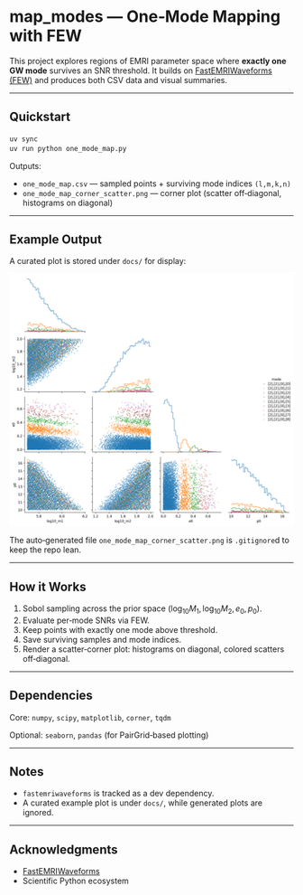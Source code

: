 # map_modes — One‑Mode Mapping with FEW

This project explores regions of EMRI parameter space where **exactly one GW mode** survives an SNR threshold. It builds on [FastEMRIWaveforms (FEW)](https://github.com/BlackHolePerturbationToolkit/FastEMRIWaveforms) and produces both CSV data and visual summaries.

---

## Quickstart

```bash
uv sync
uv run python one_mode_map.py
```

Outputs:
- `one_mode_map.csv` — sampled points + surviving mode indices `(l,m,k,n)`
- `one_mode_map_corner_scatter.png` — corner plot (scatter off‑diagonal, histograms on diagonal)

---

## Example Output

A curated plot is stored under `docs/` for display:

![Example scatter corner](docs/example_scatter_corner.png)

The auto‑generated file `one_mode_map_corner_scatter.png` is `.gitignore`d to keep the repo lean.

---

## How it Works

1. Sobol sampling across the prior space $(\log_{10}M_1, \log_{10}M_2, e_0, p_0)$.
2. Evaluate per‑mode SNRs via FEW.
3. Keep points with exactly one mode above threshold.
4. Save surviving samples and mode indices.
5. Render a scatter‑corner plot: histograms on diagonal, colored scatters off‑diagonal.

---

## Dependencies

Core: `numpy`, `scipy`, `matplotlib`, `corner`, `tqdm`

Optional: `seaborn`, `pandas` (for PairGrid‑based plotting)

---

## Notes

- `fastemriwaveforms` is tracked as a dev dependency.
- A curated example plot is under `docs/`, while generated plots are ignored.

---

## Acknowledgments

- [FastEMRIWaveforms](https://github.com/BlackHolePerturbationToolkit/FastEMRIWaveforms)
- Scientific Python ecosystem
